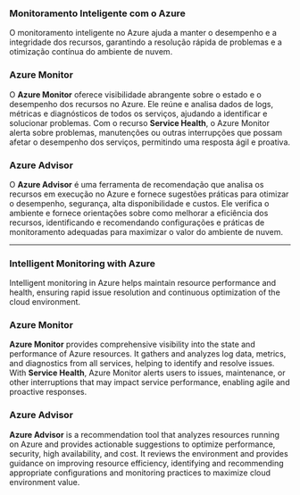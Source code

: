 ### **Monitoramento Inteligente com o Azure**

O monitoramento inteligente no Azure ajuda a manter o desempenho e a integridade dos recursos, garantindo a resolução rápida de problemas e a otimização contínua do ambiente de nuvem.

### **Azure Monitor**

O **Azure Monitor** oferece visibilidade abrangente sobre o estado e o desempenho dos recursos no Azure. Ele reúne e analisa dados de logs, métricas e diagnósticos de todos os serviços, ajudando a identificar e solucionar problemas. Com o recurso **Service Health**, o Azure Monitor alerta sobre problemas, manutenções ou outras interrupções que possam afetar o desempenho dos serviços, permitindo uma resposta ágil e proativa.

### **Azure Advisor**

O **Azure Advisor** é uma ferramenta de recomendação que analisa os recursos em execução no Azure e fornece sugestões práticas para otimizar o desempenho, segurança, alta disponibilidade e custos. Ele verifica o ambiente e fornece orientações sobre como melhorar a eficiência dos recursos, identificando e recomendando configurações e práticas de monitoramento adequadas para maximizar o valor do ambiente de nuvem.

---

### **Intelligent Monitoring with Azure**

Intelligent monitoring in Azure helps maintain resource performance and health, ensuring rapid issue resolution and continuous optimization of the cloud environment.

### **Azure Monitor**

**Azure Monitor** provides comprehensive visibility into the state and performance of Azure resources. It gathers and analyzes log data, metrics, and diagnostics from all services, helping to identify and resolve issues. With **Service Health**, Azure Monitor alerts users to issues, maintenance, or other interruptions that may impact service performance, enabling agile and proactive responses.

### **Azure Advisor**

**Azure Advisor** is a recommendation tool that analyzes resources running on Azure and provides actionable suggestions to optimize performance, security, high availability, and cost. It reviews the environment and provides guidance on improving resource efficiency, identifying and recommending appropriate configurations and monitoring practices to maximize cloud environment value.
